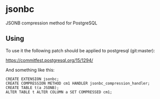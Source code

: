 # jsonbc

JSONB compression method for PostgreSQL

## Using

To use it the following patch should be applied to postgresql (git:master):

https://commitfest.postgresql.org/15/1294/

And something like this:

```
CREATE EXTENSION jsonbc;
CREATE COMPRESSION METHOD cm1 HANDLER jsonbc_compression_handler;
CREATE TABLE t(a JSONB);
ALTER TABLE t ALTER COLUMN a SET COMPRESSED cm1;
```

